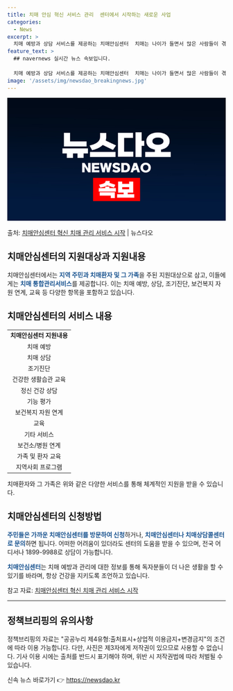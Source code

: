 ```yaml
---
title: 치매 안심 혁신 서비스 관리  센터에서 시작하는 새로운 사업
categories:
  - News
excerpt: >
  치매 예방과 상담 서비스를 제공하는 치매안심센터  치매는 나이가 들면서 많은 사람들이 겪을 수 있는 문제 중…
feature_text: >
  ## navernews 실시간 뉴스 속보입니다.

  치매 예방과 상담 서비스를 제공하는 치매안심센터  치매는 나이가 들면서 많은 사람들이 겪을 수 있는 문제 중…
image: '/assets/img/newsdao_breakingnews.jpg'
---
```


![뉴스다오 속보](/assets/img/newsdao_breakingnews.jpg)

<p>출처: <a href="https://newsdao.kr/4352" rel="dofollow">치매안심센터 혁신 치매 관리 서비스 시작</a> | 뉴스다오</p>

<h2 data-ke-size="size26">치매안심센터의 지원대상과 지원내용</h2>
<p data-ke-size="size16">치매안심센터에서는 <b><span style="color: #1a5490;">지역 주민과 치매환자 및 그 가족</span></b>을 주된 지원대상으로 삼고, 이들에게는 <b><span style="color: #1a5490;">치매 통합관리서비스</span></b>를 제공합니다. 이는 치매 예방, 상담, 조기진단, 보건복지 자원 연계, 교육 등 다양한 항목을 포함하고 있습니다.</p>

<h2 data-ke-size="size26">치매안심센터의 서비스 내용</h2>
<table>
<tbody>
<tr>
<td style="text-align: center; height: 17px;"><b>치매안심센터 지원내용</b></td>
</tr>
<tr>
<td style="text-align: center; height: 17px;">치매 예방</td>
</tr>
<tr>
<td style="text-align: center; height: 17px;">치매 상담</td>
</tr>
<tr>
<td style="text-align: center; height: 17px;">조기진단</td>
</tr>
<tr>
<td style="text-align: center; height: 17px;">건강한 생활습관 교육</td>
</tr>
<tr>
<td style="text-align: center; height: 17px;">정신 건강 상담</td>
</tr>
<tr>
<td style="text-align: center; height: 17px;">기능 평가</td>
</tr>
<tr>
<td style="text-align: center; height: 17px;">보건복지 자원 연계</td>
</tr>
<tr>
<td style="text-align: center; height: 17px;">교육</td>
</tr>
<tr>
<td style="text-align: center; height: 17px;">기타 서비스</td>
</tr>
<tr>
<td style="text-align: center; height: 17px;">보건소/병원 연계</td>
</tr>
<tr>
<td style="text-align: center; height: 17px;">가족 및 환자 교육</td>
</tr>
<tr>
<td style="text-align: center; height: 17px;">지역사회 프로그램</td>
</tr>
</tbody>
</table>

<p data-ke-size="size16">치매환자와 그 가족은 위와 같은 다양한 서비스를 통해 체계적인 지원을 받을 수 있습니다.</p>

<h2 data-ke-size="size26">치매안심센터의 신청방법</h2>
<p data-ke-size="size16"><b><span style="color: #1a5490;">주민들은 가까운 치매안심센터를 방문하여 신청</span></b>하거나, <b><span style="color: #1a5490;">치매안심센터나 치매상담콜센터로 문의</span></b>하면 됩니다. 어떠한 어려움이 있더라도 센터의 도움을 받을 수 있으며, 전국 어디서나 1899-9988로 상담이 가능합니다.</p>

<p data-ke-size="size16"><b><span style="color: #1a5490;">치매안심센터</span></b>는 치매 예방과 관리에 대한 정보를 통해 독자분들이 더 나은 생활을 할 수 있기를 바라며, 항상 건강을 지키도록 조언하고 있습니다.</p>

<p data-ke-size="size16">참고 자료: <a href="https://newsdao.kr/4352">치매안심센터 혁신 치매 관리 서비스 시작</a></p>
<hr>

<h2 data-ke-size="size26">정책브리핑의 유의사항</h2>
<p data-ke-size="size16">정책브리핑의 자료는 "공공누리 제4유형:출처표시+상업적 이용금지+변경금지"의 조건에 따라 이용 가능합니다. 다만, 사진은 제3자에게 저작권이 있으므로 사용할 수 없습니다. 기사 이용 시에는 출처를 반드시 표기해야 하며, 위반 시 저작권법에 따라 처벌될 수 있습니다. </p> 

신속 뉴스 바로가기 👉 <a href="https://newsdao.kr" rel="dofollow">https://newsdao.kr</a>


